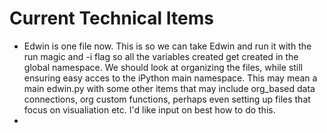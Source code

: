 # Current Technical Items
* Edwin is one file now. This is so we can take Edwin and run it with the run magic and -i flag so all the variables created get created in the global namespace. We should look at organizing the files, while still ensuring easy acces to the iPython main namespace.  This may mean a main edwin.py with some other items that may include org_based data connections, org custom functions, perhaps even setting up files that focus on visualiation etc. I'd like input on best how to do this. 
* 
